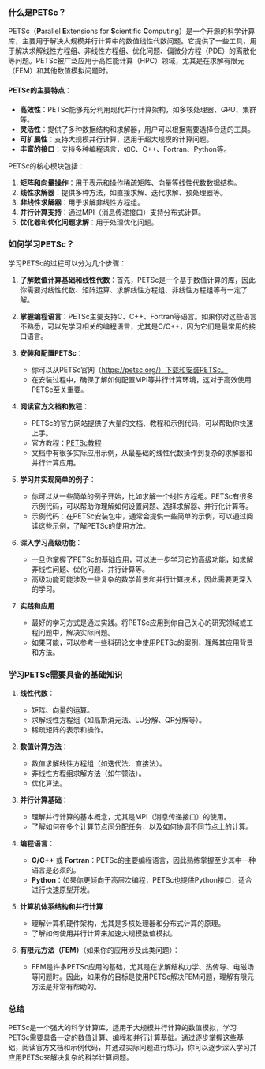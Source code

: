 ### 什么是PETSc？

PETSc（**P**arallel **E**xtensions for **S**cientific **C**omputing）是一个开源的科学计算库，主要用于解决大规模并行计算中的数值线性代数问题。它提供了一些工具，用于解决求解线性方程组、非线性方程组、优化问题、偏微分方程（PDE）的离散化等问题。PETSc被广泛应用于高性能计算（HPC）领域，尤其是在求解有限元（FEM）和其他数值模拟问题时。

#### PETSc的主要特点：
- **高效性**：PETSc能够充分利用现代并行计算架构，如多核处理器、GPU、集群等。
- **灵活性**：提供了多种数据结构和求解器，用户可以根据需要选择合适的工具。
- **可扩展性**：支持大规模并行计算，适用于超大规模的计算问题。
- **丰富的接口**：支持多种编程语言，如C、C++、Fortran、Python等。

PETSc的核心模块包括：
1. **矩阵和向量操作**：用于表示和操作稀疏矩阵、向量等线性代数数据结构。
2. **线性求解器**：提供多种方法，如直接求解、迭代求解、预处理器等。
3. **非线性求解器**：用于求解非线性方程组。
4. **并行计算支持**：通过MPI（消息传递接口）支持分布式计算。
5. **优化器和优化问题求解**：用于处理优化问题。

### 如何学习PETSc？

学习PETSc的过程可以分为几个步骤：

1. **了解数值计算基础和线性代数**：首先，PETSc是一个基于数值计算的库，因此你需要对线性代数、矩阵运算、求解线性方程组、非线性方程组等有一定了解。

2. **掌握编程语言**：PETSc主要支持C、C++、Fortran等语言。如果你对这些语言不熟悉，可以先学习相关的编程语言，尤其是C/C++，因为它们是最常用的接口语言。

3. **安装和配置PETSc**：
   - 你可以从PETSc官网（https://petsc.org/）下载和安装PETSc。
   - 在安装过程中，确保了解如何配置MPI等并行计算环境，这对于高效使用PETSc至关重要。

4. **阅读官方文档和教程**：
   - PETSc的官方网站提供了大量的文档、教程和示例代码，可以帮助你快速上手。
   - 官方教程：[PETSc教程](https://petsc.org/release/docs/)
   - 文档中有很多实际应用示例，从最基础的线性代数操作到复杂的求解器和并行计算应用。

5. **学习并实现简单的例子**：
   - 你可以从一些简单的例子开始，比如求解一个线性方程组。PETSc有很多示例代码，可以帮助你理解如何设置问题、选择求解器、并行化计算等。
   - 示例代码：在PETSc安装包中，通常会提供一些简单的示例，可以通过阅读这些示例，了解PETSc的使用方法。

6. **深入学习高级功能**：
   - 一旦你掌握了PETSc的基础应用，可以进一步学习它的高级功能，如求解非线性问题、优化问题、并行计算等。
   - 高级功能可能涉及一些复杂的数学背景和并行计算技术，因此需要更深入的学习。

7. **实践和应用**：
   - 最好的学习方式是通过实践。将PETSc应用到你自己关心的研究领域或工程问题中，解决实际问题。
   - 如果可能，可以参考一些科研论文中使用PETSc的案例，理解其应用背景和方法。

### 学习PETSc需要具备的基础知识

1. **线性代数**：
   - 矩阵、向量的运算。
   - 求解线性方程组（如高斯消元法、LU分解、QR分解等）。
   - 稀疏矩阵的表示和操作。

2. **数值计算方法**：
   - 数值求解线性方程组（如迭代法、直接法）。
   - 非线性方程组求解方法（如牛顿法）。
   - 优化算法。

3. **并行计算基础**：
   - 理解并行计算的基本概念，尤其是MPI（消息传递接口）的使用。
   - 了解如何在多个计算节点间分配任务，以及如何协调不同节点上的计算。

4. **编程语言**：
   - **C/C++** 或 **Fortran**：PETSc的主要编程语言，因此熟练掌握至少其中一种语言是必须的。
   - **Python**：如果你更倾向于高层次编程，PETSc也提供Python接口，适合进行快速原型开发。

5. **计算机体系结构和并行计算**：
   - 理解计算机硬件架构，尤其是多核处理器和分布式计算的原理。
   - 了解如何使用并行计算来加速大规模数值模拟。

6. **有限元方法（FEM）**（如果你的应用涉及此类问题）：
   - FEM是许多PETSc应用的基础，尤其是在求解结构力学、热传导、电磁场等问题时。因此，如果你的目标是使用PETSc解决FEM问题，理解有限元方法是非常有帮助的。

### 总结

PETSc是一个强大的科学计算库，适用于大规模并行计算的数值模拟，学习PETSc需要具备一定的数值计算、编程和并行计算基础。通过逐步掌握这些基础，阅读官方文档和示例代码，并通过实际问题进行练习，你可以逐步深入学习并应用PETSc来解决复杂的科学计算问题。